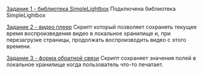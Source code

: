[Задание 1 - библиотека SimpleLightbox](https://nejdancs.github.io/goit-js-hw-08/01-gallery.html)
Подключена библиотека SimpleLightbox

[Задание 2 - видео плеер](https://nejdancs.github.io/goit-js-hw-08/02-video.html)
Cкрипт который позволяет сохранять текущее время воспроизведения видео в локальное хранилище и, при перезагрузке страницы, продолжать воспроизводить видео с этого времени.

[Задание 3 - форма обратной связи](https://nejdancs.github.io/goit-js-hw-08/03-feedback.html)
Скрипт сохраняет значения полей в локальное хранилище когда пользователь что-то печатает.
